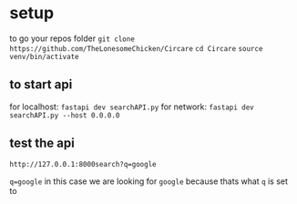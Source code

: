 # setup
to go your repos folder
`git clone https://github.com/TheLonesomeChicken/Circare`
`cd Circare`
`source venv/bin/activate`

## to start api
for localhost:
`fastapi dev searchAPI.py`
for network:
`fastapi dev searchAPI.py --host 0.0.0.0`

## test the api
`http://127.0.0.1:8000search?q=google`

`q=google` in this case we are looking for `google` because thats what `q` is set to
